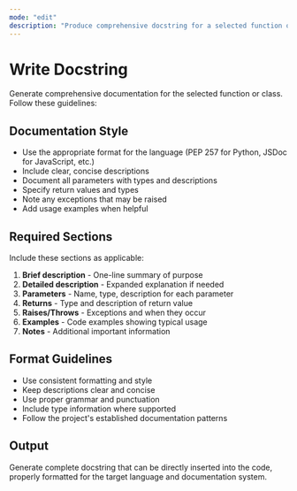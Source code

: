 ```yaml
---
mode: "edit"
description: "Produce comprehensive docstring for a selected function or class following project documentation style"
---
```


# Write Docstring

Generate comprehensive documentation for the selected function or class. Follow these guidelines:

## Documentation Style

- Use the appropriate format for the language (PEP 257 for Python, JSDoc for JavaScript, etc.)
- Include clear, concise descriptions
- Document all parameters with types and descriptions
- Specify return values and types
- Note any exceptions that may be raised
- Add usage examples when helpful

## Required Sections

Include these sections as applicable:

1. **Brief description** - One-line summary of purpose
2. **Detailed description** - Expanded explanation if needed
3. **Parameters** - Name, type, description for each parameter
4. **Returns** - Type and description of return value
5. **Raises/Throws** - Exceptions and when they occur
6. **Examples** - Code examples showing typical usage
7. **Notes** - Additional important information

## Format Guidelines

- Use consistent formatting and style
- Keep descriptions clear and concise
- Use proper grammar and punctuation
- Include type information where supported
- Follow the project's established documentation patterns

## Output

Generate complete docstring that can be directly inserted into the code, properly formatted for the target language and documentation system.

